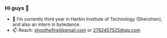 ### Hi guys 👋 

- 🔭 I’m currently third year in Harbin Institute of Technology (Shenzhen), and also an intern in bytedance.
- 📫 Reach: shoothefirst@gmail.com or 2782457525@qq.com





